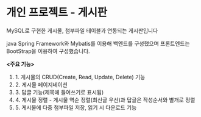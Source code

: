 <h1>개인 프로젝트 - 게시판</h1>

MySQL로 구현한 게시물, 첨부파일 테이블과 연동되는 게시판입니다

java Spring Framework와 Mybatis를 이용해 백엔드를 구성했으며 프론트엔드는 BootStrap을 이용하여 구성했습니다.

<b><주요 기능></b>
<ol>
  <li>1. 게시물의 CRUD(Create, Read, Update, Delete) 기능</li>
  <li>2. 게시물 페이지네이션</li>
  <li>3. 답글 기능(제목에 들여쓰기로 표시됨)</li>
  <li>4. 게시물 정렬 - 게시물 역순 정렬(최신글 우선)과 답글은 작성순서와 별개로 정렬</li>
  <li>5. 게시물에 다중 첨부파일 저장, 읽기 시 다운로드 기능</li>
  </ol>
